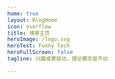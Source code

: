 ```yaml
---
home: true
layout: BlogHome
icon: overflow
title: 博客主页
heroImage: /logo.svg
heroText: Funny Tech
heroFullScreen: false
tagline: 兴趣成果驱动，理论概念驱不动

---
```

